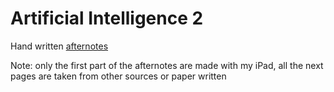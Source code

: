 # Artificial Intelligence 2
Hand written [afternotes](https://drive.google.com/file/d/124IvMVOfbYIAX0TGyHy_1-CFe3DZ-MRl/view?usp=drive_link)

Note: only the first part of the afternotes are made with my iPad, all the next pages are taken from other sources or paper written
